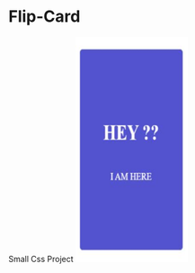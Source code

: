 # Flip-Card
Small Css Project 
<img src="https://github.com/Tejas281/Flip-Card/blob/master/page1.JPG" width="200" height="400"/>
